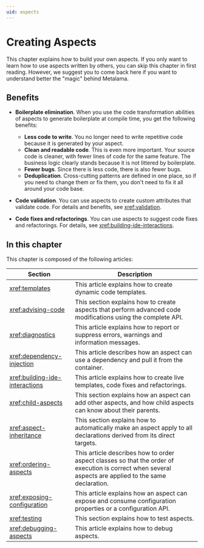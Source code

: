 ```yaml
---
uid: aspects
---
```


# Creating Aspects

This chapter explains how to build your own aspects. If you only want to learn how to use aspects written by others, you can skip this chapter in first reading. However, we suggest you to come back here if you want to understand better the "magic" behind Metalama.

## Benefits


* **Boilerplate elimination**. When you use the code transformation abilities of aspects to generate boilerplate at compile time, you get the following benefits:

    * **Less code to write**. You no longer need to write repetitive code because it is generated by your aspect.
    * **Clean and readable code**. This is even more important. Your source code is cleaner, with fewer lines of code for the same feature. The business logic clearly stands because it is not littered by boilerplate.
    * **Fewer bugs**. Since there is less code, there is also fewer bugs.
    * **Deduplication**. Cross-cutting patterns are defined in one place, so if you need to change them or fix them, you don't need to fix it all around your code base.

* **Code validation**. You can use aspects to create custom attributes that validate code. For details and benefits, see <xref:validation>.
* **Code fixes and refactorings**. You can use aspects to suggest code fixes and refactorings. For details, see <xref:building-ide-interactions>.

## In this chapter

This chapter is composed of the following articles:

| Section                       | Description                                                                                                                                            |
| ----------------------------- | ------------------------------------------------------------------------------------------------------------------------------------------------------ 
| <xref:templates>                    | This article explains how to create dynamic code templates.                                                                                            |
| <xref:advising-code>                | This section explains how to create aspects that perform advanced code modifications using the complete API.                                           |
| <xref:diagnostics>                  | This article explains how to report or suppress errors, warnings and information messages.                                                             |
| <xref:dependency-injection>         | This article describes how an aspect can use a dependency and pull it from the container.                                                             |
| <xref:building-ide-interactions> | This article explains how to create live templates, code fixes and refactorings.                                                    |
| <xref:child-aspects>                | This section explains how an aspect can add other aspects, and how child aspects can know about their parents.          |
| <xref:aspect-inheritance>            | This section explains how to automatically make an aspect apply to all declarations derived from its direct targets.  |
| <xref:ordering-aspects>       | This article describes how to order aspect classes so that the order of execution is correct when several aspects are applied to the same declaration. |
| <xref:exposing-configuration>       | This article explains how an aspect can expose and consume configuration properties or a configuration API. |
| <xref:testing>                      | This section explains how to test aspects.                                                                                                             |
| <xref:debugging-aspects>            | This article explains how to debug aspects.                                                                                                            |
